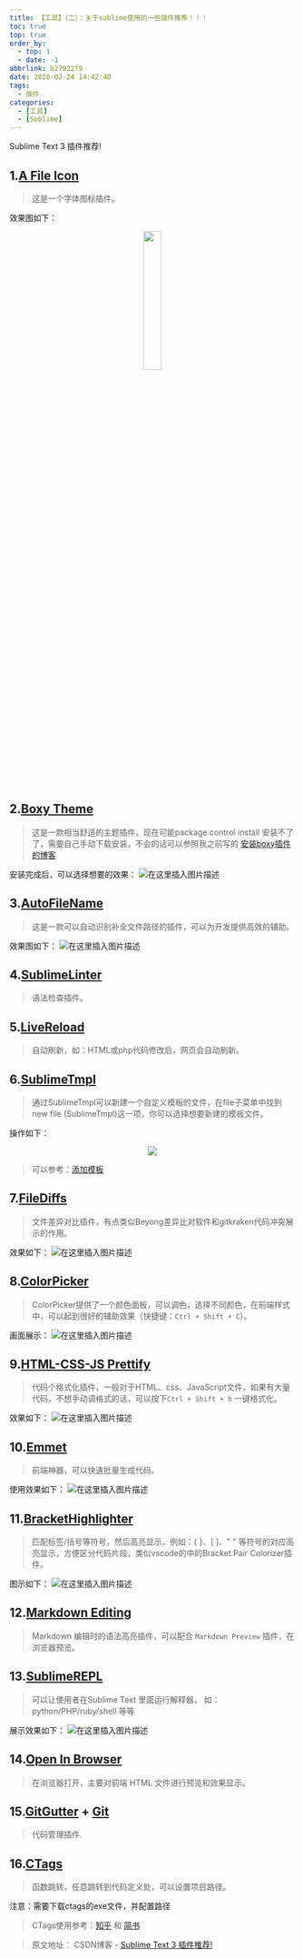 ```yaml
---
title: 【工具】（二）：关于sublime使用的一些插件推荐！！！
toc: true
top: true
order_by:
  - top: 1
  - date: -1
abbrlink: b27922f9
date: 2020-02-24 14:42:40
tags:
  - 插件
categories:
  - [工具]
  - [Sublime]
---
```

Sublime Text 3 插件推荐!

<!-- more -->

## 1.[A File Icon](https://packagecontrol.io/packages/A%20File%20Icon)
> 这是一个字体图标插件。

效果图如下：
<div align="center">
    <img src="https://img-blog.csdnimg.cn/20190922140115133.png" width="25%">
</div>


## 2.[Boxy Theme](https://packagecontrol.io/packages/Boxy%20Theme)
> 这是一款相当舒适的主题插件，现在可能package control install 安装不了了，需要自己手动下载安装，不会的话可以参照我之前写的 [安装boxy插件的博客](https://blog.csdn.net/weixin_41599858/article/details/100942288)

安装完成后，可以选择想要的效果：
![在这里插入图片描述](https://img-blog.csdnimg.cn/2019092214073999.png?x-oss-process=image/watermark,type_ZmFuZ3poZW5naGVpdGk,shadow_10,text_aHR0cHM6Ly9ibG9nLmNzZG4ubmV0L3dlaXhpbl80MTU5OTg1OA==,size_16,color_FFFFFF,t_70)

## 3.[AutoFileName](https://packagecontrol.io/packages/AutoFileName)
>这是一款可以自动识别补全文件路径的插件，可以为开发提供高效的辅助。

效果图如下：
![在这里插入图片描述](https://img-blog.csdnimg.cn/20190928133142551.gif)

## 4.[SublimeLinter](https://packagecontrol.io/packages/SublimeLinter)
> 语法检查插件。

## 5.[LiveReload](https://packagecontrol.io/packages/LiveReload)

> 自动刷新，如：HTML或php代码修改后，网页会自动刷新。

## 6.[SublimeTmpl](https://packagecontrol.io/packages/SublimeTmpl)
> 通过SublimeTmpl可以新建一个自定义模板的文件，在file子菜单中找到new file (SublimeTmpl)这一项，你可以选择想要新建的模板文件。

操作如下：
<div align="center">
    <img src="https://img-blog.csdnimg.cn/20190928141353474.gif">
</div>

> 可以参考：[添加模板](https://xhl.me/archives/sublime-template-engine-sublimetmpl/)


## 7.[FileDiffs](https://packagecontrol.io/packages/FileDiffs)
> 文件差异对比插件，有点类似Beyong差异比对软件和gitkraken代码冲突展示的作用。

效果如下：
![在这里插入图片描述](https://img-blog.csdnimg.cn/20190928142837100.gif)

## 8.[ColorPicker](https://packagecontrol.io/packages/ColorPicker)
> ColorPicker提供了一个颜色面板，可以调色，选择不同颜色，在前端样式中，可以起到很好的辅助效果（快捷键：`Ctrl + Shift + C`）。

画面展示：
![在这里插入图片描述](https://img-blog.csdnimg.cn/20190928153745856.gif)

## 9.[HTML-CSS-JS Prettify](https://packagecontrol.io/packages/HTML-CSS-JS%20Prettify)
> 代码个格式化插件，一般对于HTML、css、JavaScript文件，如果有大量代码，不想手动调格式的话，可以按下`Ctrl + Shift + h` 一键格式化。

效果如下：
![在这里插入图片描述](https://img-blog.csdnimg.cn/20190928161506969.gif)

## 10.[Emmet](https://packagecontrol.io/packages/Emmet)
> 前端神器，可以快速批量生成代码。

使用效果如下：
![在这里插入图片描述](https://img-blog.csdnimg.cn/20190928154658908.gif)

## 11.[BracketHighlighter](https://packagecontrol.io/packages/BracketHighlighter)
> 匹配标签/括号等符号，然后高亮显示，例如：{ }、[ ]、" " 等符号的对应高亮显示，方便区分代码片段，类似vscode的中的Bracket Pair Colorizer插件。

图示如下：
![在这里插入图片描述](https://img-blog.csdnimg.cn/20190928170700116.png?x-oss-process=image/watermark,type_ZmFuZ3poZW5naGVpdGk,shadow_10,text_aHR0cHM6Ly9ibG9nLmNzZG4ubmV0L3dlaXhpbl80MTU5OTg1OA==,size_12,color_FFFFFF,t_70) 

## 12.[Markdown Editing](https://packagecontrol.io/packages/MarkdownEditing)
> Markdown 编辑时的语法高亮插件，可以配合 `Markdown Preview` 插件，在浏览器预览。

## 13.[SublimeREPL](https://packagecontrol.io/packages/SublimeREPL)
> 可以让使用者在Sublime Text 里面运行解释器，
> 如：python/PHP/ruby/shell 等等

展示效果如下：
![在这里插入图片描述](https://img-blog.csdnimg.cn/20190928182211517.gif)

##  14.[Open In Browser](https://packagecontrol.io/packages/Open%20In%20Browser)
> 在浏览器打开，主要对前端 HTML 文件进行预览和效果显示。


## 15.[GitGutter](https://packagecontrol.io/packages/GitGutter) + [Git](https://packagecontrol.io/packages/Git)
> 代码管理插件.

## 16.[CTags](https://packagecontrol.io/packages/CTags)
> 函数跳转，任意跳转到代码定义处，可以设置项目路径。

注意：需要下载ctags的exe文件，并配置路径

> CTags使用参考：[知乎](https://www.zhihu.com/question/42132354) 和 [简书](https://www.jianshu.com/p/2ca47bbae1cb)

> 原文地址： CSDN博客 - [Sublime Text 3 插件推荐!](https://blog.csdn.net/weixin_41599858/article/details/101154763)